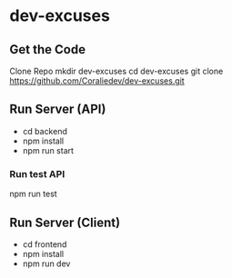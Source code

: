 # dev-excuses

## Get the Code
Clone Repo
mkdir dev-excuses
cd dev-excuses
git clone https://github.com/Coraliedev/dev-excuses.git

## Run Server (API)
- cd backend
- npm install
- npm run start
 ### Run test API 
  npm run test
    
## Run Server (Client)
- cd frontend
- npm install
- npm run dev


